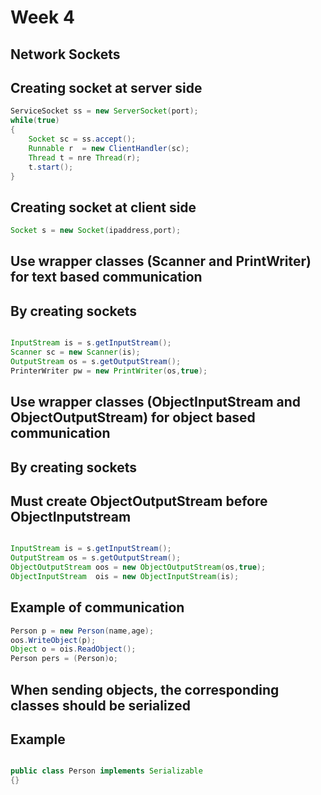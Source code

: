 # Week 4

## Network Sockets

## Creating socket at server side
~~~ java
ServiceSocket ss = new ServerSocket(port);
while(true)
{
    Socket sc = ss.accept();
    Runnable r  = new ClientHandler(sc);
    Thread t = nre Thread(r);
    t.start();
}
~~~ 

##  Creating socket at client side
~~~ java
Socket s = new Socket(ipaddress,port);
~~~ 

## Use wrapper classes (Scanner and PrintWriter) for text based communication 

## By creating sockets

~~~ java

InputStream is = s.getInputStream();
Scanner sc = new Scanner(is);
OutputStream os = s.getOutputStream();
PrinterWriter pw = new PrintWriter(os,true);
~~~

## Use wrapper classes (ObjectInputStream and ObjectOutputStream) for object based communication   

## By creating sockets

## Must create ObjectOutputStream before  ObjectInputstream

~~~ java

InputStream is = s.getInputStream();
OutputStream os = s.getOutputStream();
ObjectOutputStream oos = new ObjectOutputStream(os,true);
ObjectInputStream  ois = new ObjectInputStream(is);


~~~

## Example of communication
~~~java
Person p = new Person(name,age);
oos.WriteObject(p);
Object o = ois.ReadObject();
Person pers = (Person)o;
~~~

## When sending objects, the corresponding classes should be serialized

## Example 
~~~ java

public class Person implements Serializable
{}

~~~